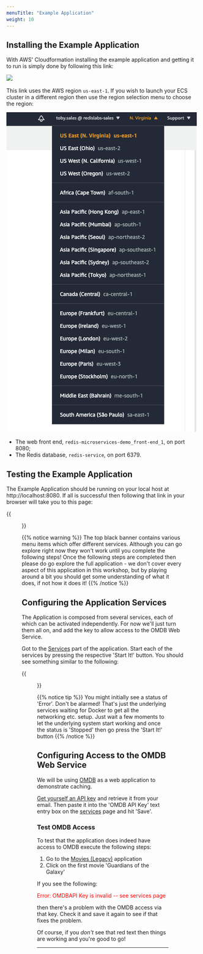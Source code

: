 ```yaml
---
menuTitle: "Example Application"
weight: 10
---
```

## Installing the Example Application
With AWS' Cloudformation installing the example application and getting it to run is simply done by following this link:

<a href="https://console.aws.amazon.com/cloudformation/home?region=us-east-1#/stacks/create/review?stackName=aws-cfn&templateURL=https://s3.amazonaws.com/aws-workshop-cfn.redislabs.com/cfn.json" target="_blank"><img src="https://s3.amazonaws.com/cloudformation-examples/cloudformation-launch-stack.png"></a>

This link uses the AWS region `us-east-1`. If you wish to launch your ECS cluster in a different region then use the region selection menu to choose the region:

![region selector]


* The web front end, `redis-microservices-demo_front-end_1`, on port 8080;
* The Redis database, `redis-service`, on port 6379.

## Testing the Example Application

The Example Application should be running on your local host at http://localhost:8080. If all is successful then following that link in your browser will take you to this page:

{{<figure src="rmdb_home_page.png" link="http://localhost:8080">}}


{{% notice warning %}}
The top black banner contains various menu items which offer different services. Although you can go explore right now they won't work until you complete the following steps! Once the following steps are completed then please do go explore the full application - we don't cover every aspect of this application in this workshop, but by playing around a bit you should get some understanding of what it does, if not how it does it!
{{% /notice %}}

## Configuring the Application Services

The Application is composed from several services, each of which can be activated independently. For now we'll just turn them all on, and add the key to allow access to the OMDB Web Service.

Got to the [Services] part of the application. Start each of the services by pressing the respective 'Start It!' button. You should see something similar to the following:

{{<figure src="services.png">}}

{{% notice tip %}}
You might initially see a status of 'Error'. Don't be alarmed! That's just the underlying services waiting for Docker to get all the networking etc. setup. Just wait a few moments to let the underlying system start working and once the status is 'Stopped' then go press the 'Start It!' button
{{% /notice %}}

## Configuring Access to the OMDB Web Service

We will be using [OMDB] as a web application to demonstrate caching. 

[Get yourself an API key] and retrieve it from your email. Then paste it into the 'OMDB API Key' text entry box on the [services] page and hit 'Save'. 

### Test OMDB Access
To test that the application does indeed have access to OMDB execute the following steps:

1. Go to the [Movies (Legacy)] application
2. Click on the first movie 'Guardians of the Galaxy'

If you see the following:
<p style="color:red";>
Error: OMDBAPI Key is invalid -- see services page
</p>

then there's a problem with the OMDB access via that key. Check it and save it again to see if that fixes the problem.

Of course, if you _don't_ see that red text then things are working and you're good to go!



----------
[OMDB]: http://www.omdbapi.com/

[Get yourself an API key]: http://www.omdbapi.com/apikey.aspx?__EVENTTARGET=freeAcct&__EVENTARGUMENT=&__LASTFOCUS=&__VIEWSTATE=%2FwEPDwUKLTIwNDY4MTIzNWQYAQUeX19Db250cm9sc1JlcXVpcmVQb3N0QmFja0tleV9fFgMFC3BhdHJlb25BY2N0BQhmcmVlQWNjdAUIZnJlZUFjY3R%2Bvsm%2Bxojynz6Dxtmll%2BBPGF5b%2FXF7NfOmXXRKZWa2sA%3D%3D&__VIEWSTATEGENERATOR=5E550F58&__EVENTVALIDATION=%2FwEdAArAHwJn73q7vMcrazXApSldmSzhXfnlWWVdWIamVouVTzfZJuQDpLVS6HZFWq5fYpioiDjxFjSdCQfbG0SWduXFd8BcWGH1ot0k0SO7CfuulF0vVes0SOcL8qM3Jr6aqHyFE%2Bczl1aCyjbLtuPuRU0tIVu1gi3bgvDqS3Gt3lnrv%2FgsVJPMV9tdMU3lWBBf01vN%2BDvxnwFeFeJ9MIBWR693fISlXaHKzP%2BBv%2FK2QEL4NQsLb55%2BhkOC33bZPJ8gt%2Bg%3D&at=freeAcct&Email=&Email2=&FirstName=&LastName=&TextArea1=

[Movies (Legacy)]: http://localhost:8080/movies

[services]: http://localhost:8080/services
[region selector]: region-selector.png
